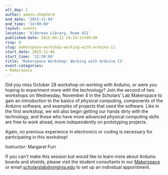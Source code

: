 ```yaml
---
all_day: 1
author: ammon-shepherd
end_date: '2015-11-04'
end_time: '14:00:00'
layout: events
location: 'Alderman Library, Room 421'
published-date: 2015-09-21 14:14:11+00:00
rsvp: 0
slug: makerspace-workshop-working-with-arduino-ii
start_date: 2015-11-04
start_time: '12:30:00'
title: 'Makerspace Workshop: Working with Arduino II'
event-categories:
- Makerspace
---
```


Did you miss October 28 workshop on working with Arduino, or were you hoping to experiment more with the technology? Join the second of two workshops on Wednesday, November 4 in the Scholars’ Lab Makerspace to gain an introduction to the basics of physical computing, components of the Arduino software, and examples of projects that used the software. Like in the first workshop, we will also begin getting our hands dirty with the technology, and those who have more advanced physical computing skills are free to work ahead, more independently on prototyping projects. 




Again, no previous experience in electronics or coding is necessary for participating in this workshop!


Instructor: Margaret Furr

If you can't make this session but would like to learn more about Arduino boards and shields, please visit the student consultants in our [Makerspace](http://scholarslab.org/makerspace/) or email [scholarslab@virginia.edu](mailto:scholarslab@virginia.edu) to set up an individual appointment.
